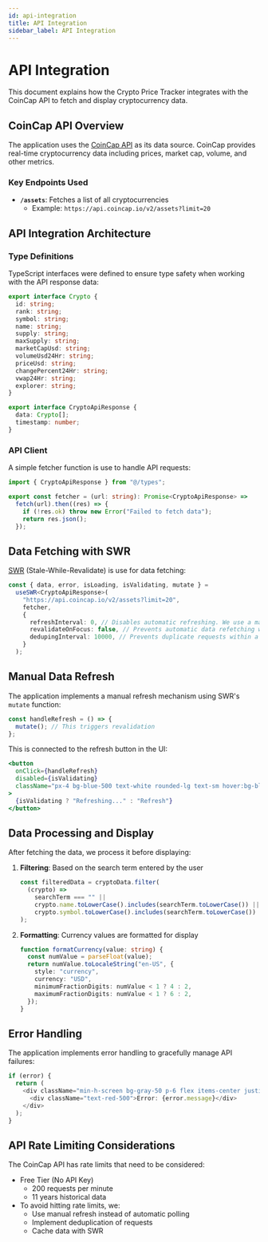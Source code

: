 ```yaml
---
id: api-integration
title: API Integration
sidebar_label: API Integration
---
```


# API Integration

This document explains how the Crypto Price Tracker integrates with the CoinCap API to fetch and display cryptocurrency data.

## CoinCap API Overview

The application uses the [CoinCap API](https://docs.coincap.io/) as its data source. CoinCap provides real-time cryptocurrency data including prices, market cap, volume, and other metrics.

### Key Endpoints Used

- **`/assets`**: Fetches a list of all cryptocurrencies
  - Example: `https://api.coincap.io/v2/assets?limit=20`

## API Integration Architecture

### Type Definitions

TypeScript interfaces were defined to ensure type safety when working with the API response data:

```typescript
export interface Crypto {
  id: string;
  rank: string;
  symbol: string;
  name: string;
  supply: string;
  maxSupply: string;
  marketCapUsd: string;
  volumeUsd24Hr: string;
  priceUsd: string;
  changePercent24Hr: string;
  vwap24Hr: string;
  explorer: string;
}

export interface CryptoApiResponse {
  data: Crypto[];
  timestamp: number;
}
```

### API Client

A simple fetcher function is use to handle API requests:

```typescript
import { CryptoApiResponse } from "@/types";

export const fetcher = (url: string): Promise<CryptoApiResponse> =>
  fetch(url).then((res) => {
    if (!res.ok) throw new Error("Failed to fetch data");
    return res.json();
  });
```

## Data Fetching with SWR

[SWR](https://swr.vercel.app/) (Stale-While-Revalidate) is use for data fetching:

```typescript
const { data, error, isLoading, isValidating, mutate } =
  useSWR<CryptoApiResponse>(
    "https://api.coincap.io/v2/assets?limit=20",
    fetcher,
    {
      refreshInterval: 0, // Disables automatic refreshing. We use a manual refresh button instead.
      revalidateOnFocus: false, // Prevents automatic data refetching when the browser window regains focus.
      dedupingInterval: 10000, // Prevents duplicate requests within a 10-second window.
    }
  );
```

## Manual Data Refresh

The application implements a manual refresh mechanism using SWR's `mutate` function:

```typescript
const handleRefresh = () => {
  mutate(); // This triggers revalidation
};
```

This is connected to the refresh button in the UI:

```jsx
<button
  onClick={handleRefresh}
  disabled={isValidating}
  className="px-4 bg-blue-500 text-white rounded-lg text-sm hover:bg-blue-600 disabled:bg-blue-300 transition-colors h-[38px] min-w-[90px] flex items-center justify-center"
>
  {isValidating ? "Refreshing..." : "Refresh"}
</button>
```

## Data Processing and Display

After fetching the data, we process it before displaying:

1. **Filtering**: Based on the search term entered by the user

   ```typescript
   const filteredData = cryptoData.filter(
     (crypto) =>
       searchTerm === "" ||
       crypto.name.toLowerCase().includes(searchTerm.toLowerCase()) ||
       crypto.symbol.toLowerCase().includes(searchTerm.toLowerCase())
   );
   ```

2. **Formatting**: Currency values are formatted for display
   ```typescript
   function formatCurrency(value: string) {
     const numValue = parseFloat(value);
     return numValue.toLocaleString("en-US", {
       style: "currency",
       currency: "USD",
       minimumFractionDigits: numValue < 1 ? 4 : 2,
       maximumFractionDigits: numValue < 1 ? 6 : 2,
     });
   }
   ```

## Error Handling

The application implements error handling to gracefully manage API failures:

```typescript
if (error) {
  return (
    <div className="min-h-screen bg-gray-50 p-6 flex items-center justify-center">
      <div className="text-red-500">Error: {error.message}</div>
    </div>
  );
}
```

## API Rate Limiting Considerations

The CoinCap API has rate limits that need to be considered:

- Free Tier (No API Key)
  - 200 requests per minute
  - 11 years historical data
- To avoid hitting rate limits, we:
  - Use manual refresh instead of automatic polling
  - Implement deduplication of requests
  - Cache data with SWR
